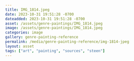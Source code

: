 ```yaml
---
title: IMG_1814.jpeg
date: 2023-10-31 19:51:28 -0700
dateadded: 2023-10-31 19:51:28 -0700
asset: /assets/genre-paintings/IMG_1814.jpeg
image: /assets/genre-paintings/IMG_1814.jpeg
categories: image
gallery: genre-painting-reference
permalink: /media/genre-painting-reference/img-1814-jpeg
layout: asset
tags: ["art", "painting", "sources", "steen"]
--- 
```

